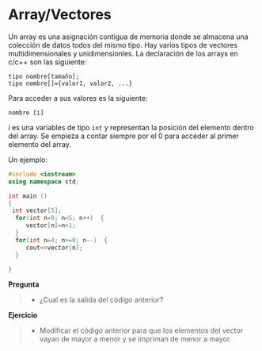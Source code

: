 # Array/Vectores

Un array es una asignación contigua de memoria donde se almacena una colección de datos todos del mismo tipo. Hay varios tipos de vectores multidimensionales y unidimensionles.
La declaración de los arrays en c/c++ son las siguiente:
```
tipo nombre[tamaño];
tipo nombre[]={valor1, valor2, ...}
```
Para acceder a sus valores es la siguiente:
```
nombre [i]
```
*i*  es una variables de tipo `int` y representan la posición del elemento dentro del array. Se empieza a contar siempre por el 0 para acceder al primer elemento del array.

Un ejemplo:

```cpp
#include <iostream>
using namespace std;

int main ()
{
 int vector[5];
  for(int n=0; n<5; n++)  {
     vector[n]=n+1;
  }
  for(int n=4; n>=0; n--)  {
     cout<<vector[n];
  }

}
```
**Pregunta**
>- ¿Cual es la salida del código anterior?

**Ejercicio**
>- Modificar el código anterior para que los elementos del vector vayan de mayor a menor y se impriman de menor a mayor.
